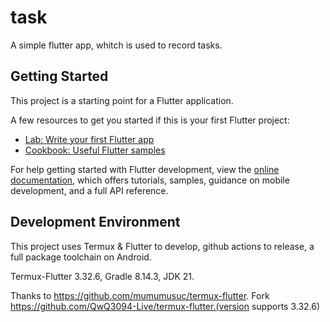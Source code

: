 # task

A simple flutter app, whitch is used to record tasks.

## Getting Started

This project is a starting point for a Flutter application.

A few resources to get you started if this is your first Flutter project:

- [Lab: Write your first Flutter app](https://docs.flutter.dev/get-started/codelab)
- [Cookbook: Useful Flutter samples](https://docs.flutter.dev/cookbook)

For help getting started with Flutter development, view the
[online documentation](https://docs.flutter.dev/), which offers tutorials,
samples, guidance on mobile development, and a full API reference.

## Development Environment

This project uses Termux & Flutter to develop, github actions to release, a full package toolchain on Android.

Termux-Flutter 3.32.6, Gradle 8.14.3, JDK 21.

Thanks to https://github.com/mumumusuc/termux-flutter.
Fork https://github.com/QwQ3094-Live/termux-flutter.(version supports 3.32.6)